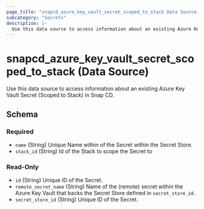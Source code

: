 ```yaml
---
page_title: "snapcd_azure_key_vault_secret_scoped_to_stack Data Source - snapcd"
subcategory: "Secrets"
description: |-
  Use this data source to access information about an existing Azure Key Vault Secret (Scoped to Stack) in Snap CD.
---
```


# snapcd_azure_key_vault_secret_scoped_to_stack (Data Source)

Use this data source to access information about an existing Azure Key Vault Secret (Scoped to Stack) in Snap CD.




<!-- schema generated by tfplugindocs -->
## Schema

### Required

- `name` (String) Unique Name within of the Secret within the Secret Store.
- `stack_id` (String) Id of the Stack to scope the Secret to

### Read-Only

- `id` (String) Unique ID of the Secret.
- `remote_secret_name` (String) Name of the (remote) secret within the Azure Key Vault that backs the Secret Store defined in `secret_store_id`.
- `secret_store_id` (String) Unique ID of the Secret.
